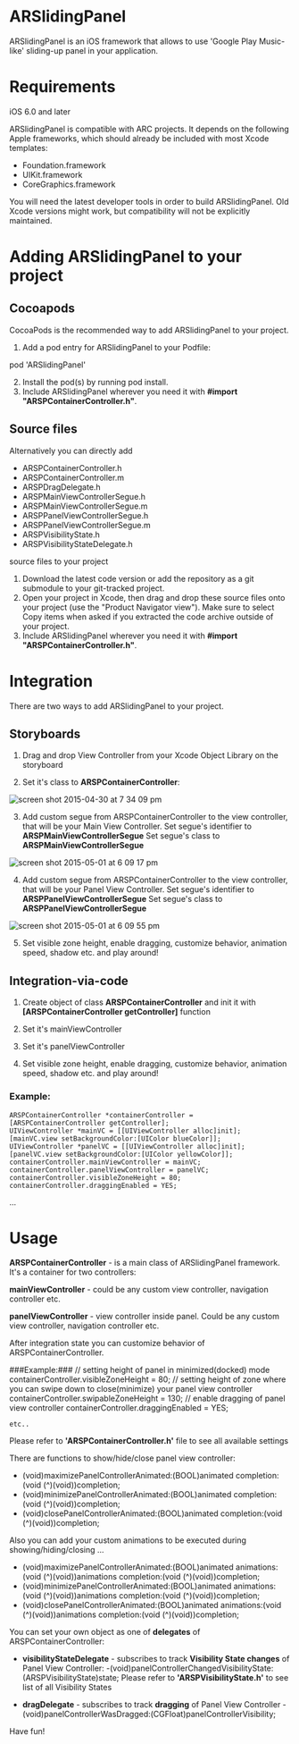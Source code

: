 # **ARSlidingPanel** #

ARSlidingPanel is an iOS framework that allows to use 'Google Play Music-like' sliding-up panel in your application.

# Requirements #

iOS 6.0 and later

ARSlidingPanel is compatible with ARC projects. It depends on the following Apple frameworks, which should already be included with most Xcode templates:
- Foundation.framework
- UIKit.framework
- CoreGraphics.framework

You will need the latest developer tools in order to build ARSlidingPanel. Old Xcode versions might work, but compatibility will not be explicitly maintained.

# Adding ARSlidingPanel to your project #

## Cocoapods ##
CocoaPods is the recommended way to add ARSlidingPanel to your project.

1. Add a pod entry for ARSlidingPanel to your Podfile:

 pod 'ARSlidingPanel'

2. Install the pod(s) by running pod install.
3. Include ARSlidingPanel wherever you need it with **#import "ARSPContainerController.h"**.

## Source files ##
Alternatively you can directly add 

* ARSPContainerController.h
* ARSPContainerController.m
* ARSPDragDelegate.h
* ARSPMainViewControllerSegue.h
* ARSPMainViewControllerSegue.m
* ARSPPanelViewControllerSegue.h
* ARSPPanelViewControllerSegue.m
* ARSPVisibilityState.h
* ARSPVisibilityStateDelegate.h

source files to your project

1. Download the latest code version or add the repository as a git submodule to your git-tracked project.
2. Open your project in Xcode, then drag and drop these source files onto your project (use the "Product Navigator view"). Make sure to select Copy items when asked if you extracted the code archive outside of your project.
3. Include ARSlidingPanel wherever you need it with **#import "ARSPContainerController.h"**.

# Integration #

There are two ways to add ARSlidingPanel to your project.

## Storyboards ##

1) Drag and drop View Controller from your Xcode Object Library on the storyboard

2) Set it's class to **ARSPContainerController**:

![screen shot 2015-04-30 at 7 34 09 pm](https://cloud.githubusercontent.com/assets/12159759/7432029/f89829f6-f02c-11e4-8431-bde3d4627576.png)

3) Add custom segue from ARSPContainerController to the view controller, that will be your Main View Controller.
Set segue's identifier to **ARSPMainViewControllerSegue**
Set segue's class to **ARSPMainViewControllerSegue**

![screen shot 2015-05-01 at 6 09 17 pm](https://cloud.githubusercontent.com/assets/12159759/7432053/3cc3ee94-f02d-11e4-955a-26e6a4d4ce09.png)

4) Add custom segue from ARSPContainerController to the view controller, that will be your Panel View Controller.
Set segue's identifier to **ARSPPanelViewControllerSegue**
Set segue's class to **ARSPPanelViewControllerSegue**

![screen shot 2015-05-01 at 6 09 55 pm](https://cloud.githubusercontent.com/assets/12159759/7432068/56c49fd2-f02d-11e4-9fa3-71d897fa7b4b.png)

5) Set visible zone height, enable dragging, customize behavior, animation speed, shadow etc. and play around!


## Integration-via-code ##

1) Create object of class **ARSPContainerController** and init it with **[ARSPContainerController getController]** function

2) Set it's mainViewController

3) Set it's panelViewController

4) Set visible zone height, enable dragging, customize behavior, animation speed, shadow etc. and play around!

### Example: ###

    ARSPContainerController *containerController = [ARSPContainerController getController];
    UIViewController *mainVC = [[UIViewController alloc]init];
    [mainVC.view setBackgroundColor:[UIColor blueColor]];
    UIViewController *panelVC = [[UIViewController alloc]init];
    [panelVC.view setBackgroundColor:[UIColor yellowColor]];
    containerController.mainViewController = mainVC;
    containerController.panelViewController = panelVC;
    containerController.visibleZoneHeight = 80;
    containerController.draggingEnabled = YES;

...

# Usage #

**ARSPContainerController** - is a main class of ARSlidingPanel framework.
It's a container for two controllers:

**mainViewController** - could be any custom view controller, navigation controller etc.

**panelViewController** - view controller inside panel. Could be any custom view controller, navigation controller etc.

After integration state you can customize behavior of ARSPContainerController.

###Example:###
    // setting height of panel in minimized(docked) mode
    containerController.visibleZoneHeight = 80;
    // setting height of zone where you can swipe down to close(minimize) your panel view controller
    containerController.swipableZoneHeight = 130;
    // enable dragging of panel view controller
    containerController.draggingEnabled = YES;
    
    etc..
    
Please refer to **'ARSPContainerController.h'** file to see all available settings


There are functions to show/hide/close panel view controller:
- (void)maximizePanelControllerAnimated:(BOOL)animated completion:(void (^)(void))completion;
- (void)minimizePanelControllerAnimated:(BOOL)animated completion:(void (^)(void))completion;
- (void)closePanelControllerAnimated:(BOOL)animated completion:(void (^)(void))completion;

Also you can add your custom animations to be executed during showing/hiding/closing ...

- (void)maximizePanelControllerAnimated:(BOOL)animated animations:(void (^)(void))animations completion:(void (^)(void))completion;
- (void)minimizePanelControllerAnimated:(BOOL)animated animations:(void (^)(void))animations completion:(void (^)(void))completion;
- (void)closePanelControllerAnimated:(BOOL)animated animations:(void (^)(void))animations completion:(void (^)(void))completion;


You can set your own object as one of **delegates** of ARSPContainerController:
- **visibilityStateDelegate** - subscribes to track **Visibility State changes** of Panel View Controller:
 -(void)panelControllerChangedVisibilityState:(ARSPVisibilityState)state;
Please refer to **'ARSPVisibilityState.h'** to see list of all Visibility States

- **dragDelegate** - subscribes to track **dragging** of Panel View Controller
 -(void)panelControllerWasDragged:(CGFloat)panelControllerVisibility;

Have fun!
